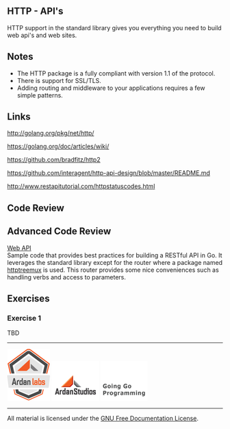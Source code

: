 ## HTTP - API's

HTTP support in the standard library gives you everything you need to build web api's and web sites.

## Notes

* The HTTP package is a fully compliant with version 1.1 of the protocol.
* There is support for SSL/TLS.
* Adding routing and middleware to your applications requires a few simple patterns.

## Links

http://golang.org/pkg/net/http/

https://golang.org/doc/articles/wiki/

https://github.com/bradfitz/http2

https://github.com/interagent/http-api-design/blob/master/README.md

http://www.restapitutorial.com/httpstatuscodes.html

## Code Review

## Advanced Code Review

[Web API](api)  
Sample code that provides best practices for building a RESTful API in Go. It leverages the standard library except for the router where a package named [httptreemux](https://github.com/dimfeld/httptreemux) is used. This router provides some nice conveniences such as handling verbs and access to parameters.

## Exercises

### Exercise 1

TBD

___
[![Ardan Labs](../00-slides/images/ggt_logo.png)](http://www.ardanlabs.com)
[![Ardan Studios](../00-slides/images/ardan_logo.png)](http://www.ardanstudios.com)
[![GoingGo Blog](../00-slides/images/ggb_logo.png)](http://www.goinggo.net)
___
All material is licensed under the [GNU Free Documentation License](https://github.com/ArdanStudios/gotraining/blob/master/LICENSE).